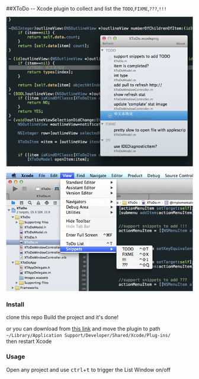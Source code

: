 ##XToDo -- Xcode plugin
to collect and list the `TODO`,`FIXME`,`???`,`!!!`

![image](screenshots/1.png)

![image](screenshots/2.png)

### Install
clone this repo Build the project and it's done!

or you can download from [this link](https://www.dropbox.com/s/bgn4x4i9rt7s0uw/XToDo.xcplugin.zip) and move the plugin to path  
 `~/Library/Application Support/Developer/Shared/Xcode/Plug-ins/`  
 then restart Xcode


### Usage

Open any project and use <kbd>ctrl</kbd>+<kbd>t</kbd> to trigger the List Window on/off
